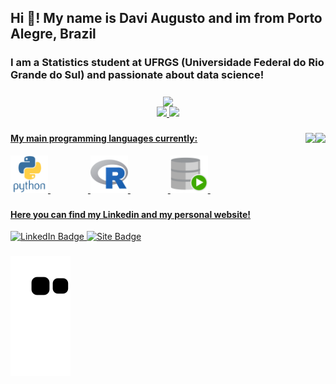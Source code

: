 <h2 align="left">Hi 👋! My name is Davi Augusto and im from Porto Alegre, Brazil</h2>

### I am a Statistics student at UFRGS (Universidade Federal do Rio Grande do Sul) and passionate about data science!

###
<div align="center">
  <img align="center" height="150" src="https://media1.tenor.com/m/u6LXOuXGKlEAAAAC/computing-confused.gif"/>
</div>

<div align="center">
  <a href="https://github.com/davi-dokasi">
  <img loading="lazy" height="180em" src="https://github-readme-stats.vercel.app/api/top-langs/?username=davi-dokasi&layout=compact&langs_count=7&theme=dracula"/>
  <img loading="lazy" height="180em" src="https://github-readme-stats.vercel.app/api?username=davi-dokasi&show_icons=true&theme=dracula&include_all_commits=true&count_private=true"/>
</div>

###

<img align="right" height="150" src="https://media1.tenor.com/m/V71SmWqyYHkAAAAC/kermit-freaking.gif"/>
<img align="right" height="150" src="https://media.tenor.com/80EXmSbQc2MAAAAM/andre-braugher-statistics-is-so-beautiful.gif"/>


###

#### My main programming languages currently:
<div align="left">
  <img src="https://raw.githubusercontent.com/devicons/devicon/6910f0503efdd315c8f9b858234310c06e04d9c0/icons/python/python-original-wordmark.svg" height="60" alt="javascript logo"  />
  <img width="60" />
  <img src="https://raw.githubusercontent.com/devicons/devicon/6910f0503efdd315c8f9b858234310c06e04d9c0/icons/r/r-original.svg" height="60" alt="typescript logo"  />
  <img width="60" />
  <img src="https://raw.githubusercontent.com/devicons/devicon/6910f0503efdd315c8f9b858234310c06e04d9c0/icons/sqldeveloper/sqldeveloper-original.svg" height="60" alt="typescript logo"  />
  <img width="60" />
</div>

###

#### Here you can find my Linkedin and my personal website!
<div id="links", align="left">
  <a href="www.linkedin.com/in/davi-augusto-silva">
    <img src="https://img.shields.io/badge/LinkedIn-blue?style=for-the-badge&logo=linkedin&logoColor=white" alt="LinkedIn Badge"/>
  </a>
  <a href="https://daviafsilva.netlify.app//">
    <img src="https://img.shields.io/badge/Site-Pessoal-Meu?style=for-the-badge&logo=aiqfome&logoColor=Green&logoSize=auto&labelColor=Green&color=White" alt="Site Badge"/>
  </a>
</div>

###

![Snake animation](https://github.com/davi-dokasi/davi-dokasi/blob/output/github-contribution-grid-snake.svg)

###
